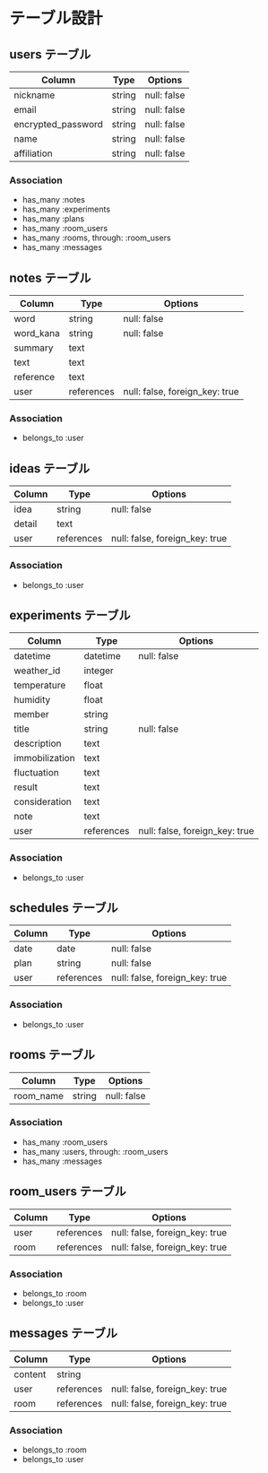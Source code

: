 # テーブル設計

## users テーブル

| Column             | Type   | Options     |
| ------------------ | ------ | ----------- |
| nickname           | string | null: false |
| email              | string | null: false |
| encrypted_password | string | null: false |
| name               | string | null: false |
| affiliation        | string | null: false |

### Association

- has_many :notes
- has_many :experiments
- has_many :plans
- has_many :room_users
- has_many :rooms, through: :room_users
- has_many :messages


## notes テーブル

| Column     | Type       | Options                        |
| ---------- | ---------- | ------------------------------ |
| word       | string     | null: false                    |
| word_kana  | string     | null: false                    |
| summary    | text       |                                |
| text       | text       |                                |
| reference  | text       |                                |
| user       | references | null: false, foreign_key: true |

### Association

- belongs_to :user


## ideas テーブル

| Column     | Type       | Options                        |
| ---------- | ---------- | ------------------------------ |
| idea       | string     | null: false                    |
| detail     | text       |                                |
| user       | references | null: false, foreign_key: true |

### Association

- belongs_to :user


## experiments テーブル

| Column         | Type       | Options                        |
| -------------  | ---------- | ------------------------------ |
| datetime       | datetime   | null: false                    |
| weather_id     | integer    |                                |
| temperature    | float      |                                |
| humidity       | float      |                                |
| member         | string     |                                |
| title          | string     | null: false                    |
| description    | text       |                                |
| immobilization | text       |                                |
| fluctuation    | text       |                                |
| result         | text       |                                |
| consideration  | text       |                                |
| note           | text       |                                |
| user           | references | null: false, foreign_key: true |

### Association

- belongs_to :user


## schedules テーブル

| Column         | Type       | Options                        |
| -------------- | ---------- | ------------------------------ |
| date           | date       | null: false                    |
| plan           | string     | null: false                    |
| user           | references | null: false, foreign_key: true |

### Association

- belongs_to :user


## rooms テーブル

| Column      | Type   | Options     |
| ----------- | ------ | ----------- |
| room_name   | string | null: false |

### Association

- has_many :room_users
- has_many :users, through: :room_users
- has_many :messages


## room_users テーブル

| Column | Type       | Options                        |
| ------ | ---------- | ------------------------------ |
| user   | references | null: false, foreign_key: true |
| room   | references | null: false, foreign_key: true |

### Association

- belongs_to :room
- belongs_to :user


## messages テーブル

| Column  | Type       | Options                        |
| ------- | ---------- | ------------------------------ |
| content | string     |                                |
| user    | references | null: false, foreign_key: true |
| room    | references | null: false, foreign_key: true |

### Association

- belongs_to :room
- belongs_to :user
